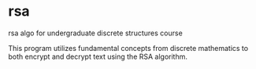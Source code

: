 # rsa
rsa algo for undergraduate discrete structures course

This program utilizes fundamental concepts from discrete mathematics to both encrypt and decrypt text using the RSA algorithm. 
